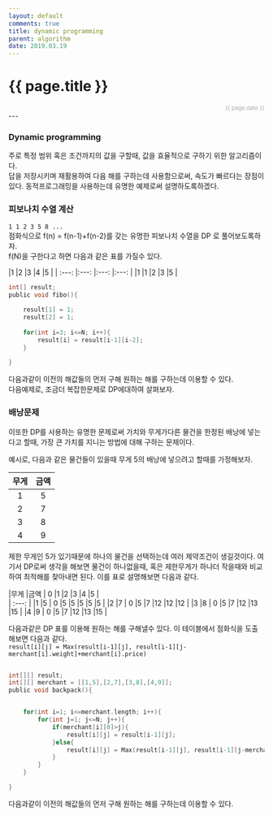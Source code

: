 ```yaml
---
layout: default
comments: true
title: dynamic programming
parent: algorithm
date: 2019.03.19
---
```


<h1>{{ page.title }}</h1>  
<div style="text-align:right; font-size:11px; color:#aaa">{{ page.date }} </div>
---

### Dynamic programming
주로 특정 범위 혹은 조건까지의 값을 구할때, 값을 효율적으로 구하기 위한 알고리즘이다.    
답을 저장시키며 재활용하여 다음 해를 구하는데 사용함으로써, 속도가 빠르다는 장점이있다. 동적프로그래밍을 사용하는데 유명한 예제로써 설명하도록하겠다.

### 피보나치 수열 계산
`1 1 2 3 5 8 ... `  
점화식으로 f(n) = f(n-1)+f(n-2)를 갖는 유명한 피보나치 수열을 DP 로 풀어보도록하자.   
f(N)을 구한다고 하면 다음과 같은 표를 가질수 있다.

|1  |2  |3  |4  |5  |
| :---: |:---: |:---: |:---: |
|1  |1  |2  |3  |5  |


```c
int[] result;
public void fibo(){
    
    result[1] = 1;
    result[2] = 1;
    
    for(int i=3; i<=N; i++){
        result[i] = result[i-1][i-2];
    }
    
}
```

다음과같이 이전의 해값들의 먼저 구해 원하는 해를 구하는데 이용할 수 있다.   
다음예제로, 조금더 복잡한문제로 DP에대하여 살펴보자. 

### 배낭문제
이또한 DP를 사용하는 유명한 문제로써 가치와 무게가다른 물건을 한정된 배낭에 넣는다고 할때, 가장 큰 가치를 지니는 방법에 대해 구하는 문제이다.  

예시로, 다음과 같은 물건들이 있을때 무게 5의 배낭에 넣으려고 할때를 가정해보자.

|무게  |금액  |
| :---: |:---: |
|1  |5  |
|2  |7  |
|3  |8  |
|4  |9  |

제한 무게인 5가 있기때문에 하나의 물건을 선택하는데 여러 제약조건이 생길것이다. 여기서 DP로써 생각을 해보면 물건이 하나없을때, 혹은 제한무게가 하나더 작을때와 비교하여 최적해를 찾아내면 된다. 이를 표로 설명해보면 다음과 같다.

|무게  |금액  |   0     |1      |2     |3       |4      |5      |    
| :---: |
|1      |5      |   0     |5      |5      |5      |5      |5      |
|2      |7      |   0     |5      |7      |12    |12    |12    |
|3      |8      |   0     |5      |7      |12    |13    |15    |
|4      |9      |   0     |5      |7      |12    |13    |15    |

다음과같은 DP 표를 이용해 원하는 해를 구해낼수 있다. 이 테이블에서 점화식을 도출해보면 다음과 같다.  
`result[i][j] = Max(result[i-1][j], result[i-1][j-merchant[i].weight]+merchant[i].price)`


```c

int[][] result;
int[][] merchant = [[1,5],[2,7],[3,8],[4,9]];
public void backpack(){


    for(int i=1; i<=merchant.length; i++){
        for(int j=1; j<=N; j++){
            if(merchant[i][0]>j){
                result[i][j] = result[i-1][j];
            }else{
                result[i][j] = Max(result[i-1][j], result[i-1][j-merchant[i].weight]+merchant[i].price);
            }
        }
    }

}
```
다음과같이 이전의 해값들의 먼저 구해 원하는 해를 구하는데 이용할 수 있다.   
